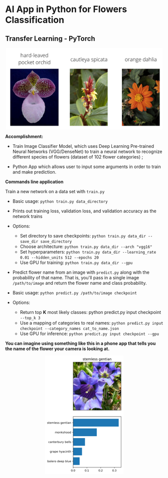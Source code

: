 # AI App in Python for Flowers Classification 

## Transfer Learning - PyTorch

<p align="center">
	<img src="assets/Flowers.png" align="middle" alt="drawing" width="500px">
</p>
<b>Accomplishment:</b> 

- Train Image Classifier Model, which uses Deep Learning Pre-trained Neural Networks (VGG/DenseNet)
to train a neural network to recognize different species of flowers (dataset of 102 flower categories) ;

- Python App which allows user to input some arguments in order to train and make prediction.

<b>Commands line application</b> 
 
Train a new network on a data set with ```train.py```

- Basic usage: ```python train.py data_directory```
- Prints out training loss, validation loss, and validation accuracy as the network trains
- Options:
	- Set directory to save checkpoints: ```python train.py data_dir --save_dir save_directory```
	- Choose architecture: ```python train.py data_dir --arch "vgg16"```
	- Set hyperparameters: ```python train.py data_dir --learning_rate 0.01 --hidden_units 512 --epochs 20```
	- Use GPU for training: ```python train.py data_dir --gpu```
- Predict flower name from an image with ```predict.py``` along with the probability of that name. That is, you'll pass in a single image ```/path/to/image``` and return the flower name and class probability.

- Basic usage: ```python predict.py /path/to/image checkpoint```
- Options:
	- Return top **K** most likely classes: python predict.py input checkpoint ```--top_k 3```
	- Use a mapping of categories to real names: ```python predict.py input checkpoint --category_names cat_to_name.json```
	- Use GPU for inference: ```python predict.py input checkpoint --gpu```


<b>You can imagine using something like this in a phone app that tells you the name of the flower your camera is looking at.</b>

<p align="center">
	<img src="assets/inference_example.png" align="middle" alt="drawing" width="250px">
</p>
